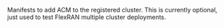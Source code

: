 Manifests to add ACM to the registered cluster.
This is currently optional, just used to test FlexRAN
multiple cluster deployments.

